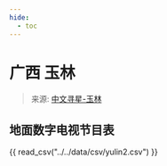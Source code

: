 ```yaml
---
hide:
  - toc
---
```


# 广西 玉林

> 来源: [中文寻星-玉林](http://dtmb.saoing.com/yulin2.htm)

## 地面数字电视节目表

{{ read_csv("../../data/csv/yulin2.csv") }}
